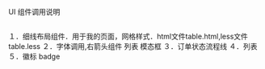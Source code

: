 UI 组件调用说明

##
１．细线布局组件．用于我的页面，网格样式．html文件table.html,less文件table.less
２．字体调用,右箭头组件
列表
模态框
３．订单状态流程线
４．列表
５．徽标 badge
